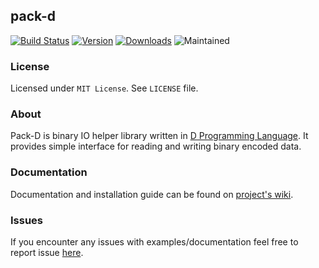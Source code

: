 ## pack-d

[![Build Status](https://travis-ci.org/robik/pack-d.svg?branch=master)](https://travis-ci.org/robik/pack-d)
[![Version](https://img.shields.io/dub/v/pack-d.svg)](https://code.dlang.org/packages/pack-d)
[![Downloads](https://img.shields.io/dub/dt/pack-d.svg)](https://code.dlang.org/packages/pack-d)
![Maintained](https://img.shields.io/maintenance/yes/2016.svg)

### License

Licensed under `MIT License`. See `LICENSE` file.


### About

Pack-D is binary IO helper library written in [D Programming Language](http://dlang.org).
It provides simple interface for reading and writing binary encoded data.


### Documentation

Documentation and installation guide can be found on [project's wiki](https://github.com/robik/pack-d/wiki).

### Issues

If you encounter any issues with examples/documentation feel free to report issue [here](https://github.com/robik/pack-d/issues).
